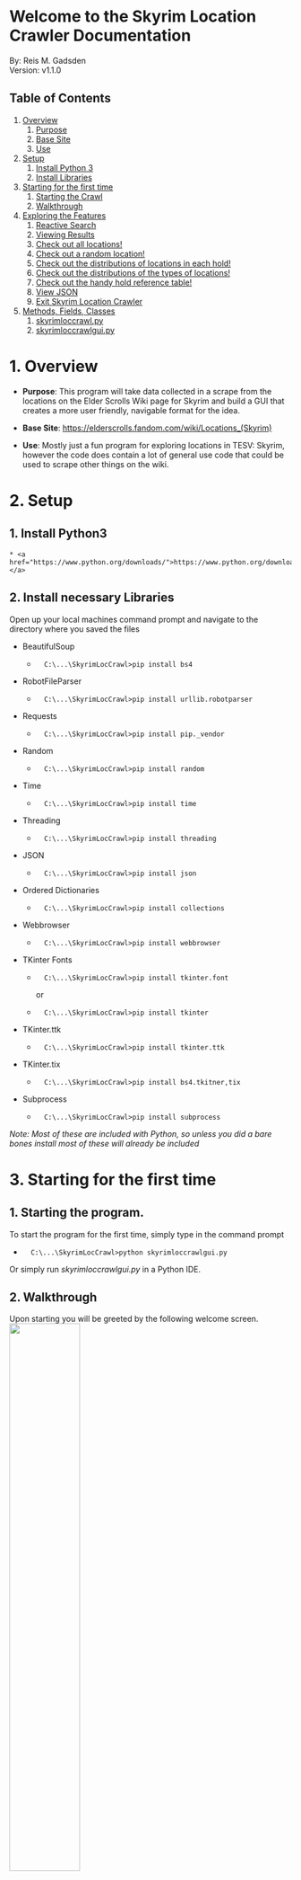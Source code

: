 # Welcome to the Skyrim Location Crawler Documentation

By: Reis M. Gadsden\
Version: v1.1.0

## Table of Contents
1. [Overview](#overview)
    1. [Purpose](#purpose)
    2. [Base Site](#basesite)
    3. [Use](#use)
2. [Setup](#setup)
    1. [Install Python 3](#python)
    2. [Install Libraries](#libs)
3. [Starting for the first time](#starting)
    1. [Starting the Crawl](#initializing)
    2. [Walkthrough](#walkthrough)
4. [Exploring the Features](#features)
    1. [Reactive Search](#search)
    2. [Viewing Results](view)
    2. [Check out all locations!](#all_loc)
    3. [Check out a random location!](#rand_loc)
    4. [Check out the distributions of locations in each hold!](hold_dist)
    5. [Check out the distributions of the types of locations!](type_dist)
    6. [Check out the handy hold reference table!](#hold_ref)
    7. [View JSON](#json)
    8. [Exit Skyrim Location Crawler](#exit)
6. [Methods, Fields, Classes](#methods)
    1. [skyrimloccrawl.py](#crawl)
    2. [skyrimloccrawlgui.py](#gui)

# 1. <a name="overview"></a>Overview 
* <a name="purpose"></a> <b>Purpose</b>: This program will take data collected in a scrape from the locations on the Elder Scrolls Wiki page for Skyrim and
build a GUI that creates a more user friendly, navigable format for the idea.

* <a name="basesite"></a> <b>Base Site</b>: <a href="https://elderscrolls.fandom.com/wiki/Locations_(Skyrim)"></a>https://elderscrolls.fandom.com/wiki/Locations_(Skyrim)

* <a name ="use"></a> <b>Use</b>: Mostly just a fun program for exploring locations in TESV: Skyrim, however the code does contain a lot of general use code that could be used to scrape other things on the wiki.

# 2. <a name="setup"></a>Setup 
## 1. <a name="python"></a>Install Python3
    * <a href="https://www.python.org/downloads/">https://www.python.org/downloads/ </a>
## 2. <a name="libs"></a>Install necessary Libraries
Open up your local machines command prompt and navigate to the directory where you saved the files
* BeautifulSoup
    *       C:\...\SkyrimLocCrawl>pip install bs4
* RobotFileParser
    *       C:\...\SkyrimLocCrawl>pip install urllib.robotparser 
* Requests
    *       C:\...\SkyrimLocCrawl>pip install pip._vendor
* Random
    *       C:\...\SkyrimLocCrawl>pip install random
* Time
    *       C:\...\SkyrimLocCrawl>pip install time
* Threading
    *       C:\...\SkyrimLocCrawl>pip install threading
* JSON
    *       C:\...\SkyrimLocCrawl>pip install json
* Ordered Dictionaries
    *       C:\...\SkyrimLocCrawl>pip install collections
* Webbrowser
    *       C:\...\SkyrimLocCrawl>pip install webbrowser
* TKinter Fonts
    *       C:\...\SkyrimLocCrawl>pip install tkinter.font
        or
    *       C:\...\SkyrimLocCrawl>pip install tkinter
* TKinter.ttk
    *       C:\...\SkyrimLocCrawl>pip install tkinter.ttk
* TKinter.tix
    *       C:\...\SkyrimLocCrawl>pip install bs4.tkitner,tix
* Subprocess
    *       C:\...\SkyrimLocCrawl>pip install subprocess
<i>Note: Most of these are included with Python, so unless you did a bare bones install most of these will already be included</i>

# 3. <a name="starting"></a> Starting for the first time
## 1. <a name="initializing"></a> Starting the program.
To start the program for the first time, simply type in the command prompt
*       C:\...\SkyrimLocCrawl>python skyrimloccrawlgui.py
Or simply run <i>skyrimloccrawlgui.py</i> in a Python IDE.

## 2. <a name="walkthrough"></a> Walkthrough
Upon starting you will be greeted by the following welcome screen.
<br/>
<img src="./markdownassets/welcomescreen.png" width="50%">
<br/>
<br/>

You will then be prompted to enter a value into the entry field.
The value entered into this field will determine how many random locations are gathered.
<br/>
<img src="./markdownassets/entervalue.png" width="50%">
<br/>
<br/>

After this simply click the button that says <i>"Crawl"</i>, and as long as you entered valid input the crawl will begin.
<br/>
<img src="./markdownassets/clickcrawl.png" width="50%">
<br/>
<img src="./markdownassets/loadingscreen.png" width="50%">
<br/>
<i>Note: Since this program actively crawls the website, it goes at a slow pace as to not overload the server. Therefore you might be on this screen for a while. However this page will display loading messages, to let you know it did not freeze.</i>
<br/>
<br/>

Once the crawler is finished you will land on this page.
<br/>
<img src="./markdownassets/startpage.png" width="50%">

# 4. <a name="features"></a>Exploring the features
This section will give a detailed overview of each feature in the current version of the program. It will also show to use and navigate the main part of the program.
<br/>
<img src="./markdownassets/features.png" width="50%">
## 1. <a name="search"></a>Reactive Search
Skyrim Location Crawler includes a reactive search function! Simply enter some text into the search bar to begin!
<br/>
<img src="./markdownassets/reactiveseachenter.png" width="50%">
<br/>
<br/>
Reactive search features include will pull up the first five locations that match. If there are less then five matches for your search it will pull up whatever results there are. Also, if there are no matching searches, it will let you know.
<br/>
<img src="./markdownassets/searchresults.png" width="50%">
<br/>
<img src="./markdownassets/nonmatchedsearch.png" width="50%">
<br/>
<br/>
Clicking on any of these results will allow to view them, regard the <a href="#view">next section</a> to learn more about the results.

## 2. <a name="view"></a>Viewing Results
This section will give a quick overview of the results that will come up for locations. <i>Note: there will be variations based on how you get to the location, however this a generalized summary of navigating displayed results</i>
<br/>
The features that are included in each displayed results are:
* URL on Skyrim Wiki
* Name of the location
* Location Type (Cave, Inn, Shop, etc.)
* Relative Location (Specific city or location in world)
* Location ID(s)
* A quick summary of the location
<br/>
<i>Note: Sometimes entries do not put the information on the page, or sometimes in the correct spot, if there is a piece of information missing on the displayed results make sure to check out the URL at the top of the page</i>
<br/>
<br/>
The following image gives a general picture of which each displayed results will look like.
<br/>
<img src="./markdownassets/singleresult.png" width="50%">
<br/>
<br/>
To go to the wiki page for the location simply left click on the link at the top of the result.
<br/>
<img src="./markdownassets/singleresulturl.png" width="50%">
<br/>
<br/>
At the bottom of the wiki page there will be some extra options depending on how you arrived to that page. Below is how to return back to the start page after clicking an element from the reactive search. If you want to learn about the options for results displayed from other ways click one of the following: <a href="#all_loc">All locations</a>, <a href="#rand_loc">Random location</a>; or simply scroll to the sections below.
<br/>
<img src="./markdownassets/singleresultback.png" width="50%">

## 3. <a name="all_loc"></a>Check out all locations!
### <i>Important Note: This application does not support mousewheel scrolling at the current time. If your pages require a scroll bar you will have to click and drag the scroll bar on the right hand side of the page.</i>
"Check out all locations!" allows you to view a list of all the locations gathered during the crawl and view any of their results to get started simply click "Check out all locations!".
<br/>
<img src="./markdownassets/allloc.png" width="50%">
<br/>
<img src="./markdownassets/alllocstart.png" width="50%">
<br/>
<br/>
Clicking on any result you are interested in will bring up its results.
<br/>
<br/>
Once you are done reading about your choosen location you can go back to viewing all the results.
<br/>
<img src="./markdownassets/alllocresults.png" width="50%">
<br/>
<br/>
After viewing all the results you wish to view to go back to start page simply click "Go back to search!" at the bottom of the All Locations list. (You might have to scroll pretty far down)
<br/>
<img src="./markdownassets/alllocend.png" width="50%">

## 4. <a name="rand_loc"></a>Check out a random location!
Skyrim Location Crawler allows you to pull up a random result from all crawled location to get pull up a random result simply click "Check out a random location!"
<br/>
<img src="./markdownassets/randomloc.png" width="50%">
<br/>
<br/>
After pulling up a random result you have two options:
1. View another random
<br/>
<img src="./markdownassets/randomresult.png" width="50%">
<br/>
<br/>
2. Go back to the start page
<br/>
<img src="./markdownassets/randomresultback.png" width="50%">

## 5. <a name="hold_dist"></a>Check out the distributions of locations in each hold!
Skyrim Location Crawler will also generate a (at the time, poorly) formatted table displaying how many of locations land in each hold, and what percentage each hold has of the total locations crawled.
<br/>
<img src="./markdownassets/holddist.png" width="50%">
<br/>
<img src="./markdownassets/holddistrender.png" width="50%">

## 6. <a name="type_dist"></a>Check out the distributions of the types of locations!
### <i>Important Note: This application does not support mousewheel scrolling at the current time. If your pages require a scroll bar you will have to click and drag the scroll bar on the right hand side of the page.</i>
Skyrim Location Crawler will also generate a (also, poorly) formatted table displaying types of the locations crawled, as well as the types percentage of occurrence out of all types.
<br/>
<img src="./markdownassets/typedist.png" width="50%">
<br/>
<img src="./markdownassets/typedistrender.png" width="50%">

## 7. <a name="hold_ref"></a>Check out the handy hold reference table!
Skyrim Location Crawler will also generate a (you guessed, poorly) formatted table displaying each of the holds, along with their corresponding Jarl and capital city. This data is gathered separately from the main crawl from <a href="https://elderscrolls.fandom.com/wiki/Holds">https://elderscrolls.fandom.com/wiki/Holds</a>
<br/>
This table is mostly for fun but can be a handy reference, as well provide some extra information about the holds in general.
<br/>
<img src="./markdownassets/holdref.png" width="50%">
<img src="./markdownassets/holdrefrender.png" width="50%">

## 8. <a name="json"></a>View JSON
Skyrim Location Crawler also supports the option to drop all the scraped info into a .json file, called <i>data.json</i>. To do this simply click on "View JSON"
<br/>
<img src="./markdownassets/viewjson.png" width="50%">
<br/>
<br/>
If a .json has not already been created it will display a message and open up the files location in your file explorer, however if one has already been created it will simply just open its location in the file explorer.
<br/>
<img src="./markdownassets/viewjsonclick.png" width="50%">
<br/>
<img src="./markdownassets/jsonloc.png" width="50%">
<br/>
<br/>
Data.json will be formatted like as the following:
<pre><code>
{
<br/>   "https://elderscrolls.fandom.com/wiki/First_Location)URL" :
<br/>   {
<br/>       "Location Name: ": <i>"First_Location_Name"</i>
<br/>       "Location Type: ": <i>"First_Location_Type"</i>
<br/>       "Hold: ": <i>"First_Location_Hold"</i>
<br/>       "Relative Location: ": <i>"First_Relative_Location"</i>
<br/>       "Location Name: ": <i>"First_Location_Name"</i>
<br/>       "Location ID(s): ": <i>"First_Location_IDs"</i>
<br/>       "Summary: ": <i>"First_Location_Summary"</i>
<br/>   },
<br/>   .
<br/>   .
<br/>   .
<br/>   "https://elderscrolls.fandom.com/wiki/Last_LocationURL" :
<br/>   {
<br/>       "Location Name: ": <i>"Last_Location_Name"</i>
<br/>       "Location Type: ": <i>"Last_Location_Type"</i>
<br/>       "Hold: ": <i>"Last_Location_Hold"</i>
<br/>       "Relative Location: ": <i>"Last_Relative_Location"</i>
<br/>       "Location Name: ": <i>"Last_Location_Name"</i>
<br/>       "Location ID(s): ": <i>"Last_Location_IDs"</i>
<br/>       "Summary: ": <i>"Last_Location_Summary"</i>
<br/>   }
<br/>}
</code></pre>
## 9. <a name="exit"></a>Exit Skyrim Location Crawler
There are two ways to exit the Skyrim Location Crawler:
1. Click the X in the top right
2. Click "Exit Skyrim Location Crawler"
<br/>
<img src="./markdownassets/exitscrape.png" width="50%">
<br/>
<br/>
If you choose the second option you will also be sent of with a nice little goodbye (this page stays up for 2 seconds then the application terminates)
<br/>
<img src="./markdownassets/goodbye.png" width="50%">

# 5. <a name="methods"></a> Methods, Fields, Classes
### 1. <a name="crawl"></a>Methods, fields, and classes in: <i>skyrimloccrawl.py</i>
* <i>headers</i>
    * Main headers for the crawler, this tells the website what kind of machine you are running by default the value of headers is\
    <pre><code>headers = {'user-agent': 'Mozilla/5.0 (Windows NT 10.0; Win64; x64; rv:85.0) Gecko/20100101 Firefox/85.0'}</code></pre>
    However you should change it to your header to be friendly.
* <i>rp</i>
    * Initialization of the RobotFileParser
* <i>init_url</i>
    * Starting URL
* get_rp
    * Parameters
        * robot_url - URL of the robots.txt for the site.
    * Return
        * Returns a boolean value that tells whether or not the robots.txt allows crawling.
    * Purpose
        * Parse the robots.txt and see the rules for crawling the site. 
* get_page
    * Parameters
        * page_url - Tells the function what url to request.
        * site_count - Has default value none, was useful in version v0 as there was no GUI and everything was outputted to the console.
    * Return
        * Returns a new BeautifulSoup Object if the page is able to be parsed.
        * Return literal boolean value False if it cannot be parsed.
    * Purpose
        * Gets the page if it is reachable and pass it to a BeautifulSoup object in ordered to be parsed.
* <b>Crawler (Class)</b>\
Main class of the crawler. Contains everything to do with the actual crawling of the site, as well as parsing and making the information gathered useful.
    * <i>page_attr</i>
        * Dictionary designed to hold all data stored by using the URL as the key, and having another dictionary containing all attributes as the associated value.
    * <i>links</i>
        * A list that contains all of the URLs that are crawled to.
    * <i>robot_page</i>
        * String value that stores the robots.txt URL.
    * <i>robot_check</i>
        * Boolean value that stores whether or not the robots.txt allows us to crawl the site.
    * <i>base_page</i>
        * String value that holds the base URL of the site, allows to append relative hrefs to give us a full URL.
    * <i>crawl_page</i>
        * String value that holds the URL of the site we are currently crawling.
    * <i>hold_page</i>
        * String value that holds the URL of the page containing hold, capital city, and Jarl.
    * <i>sites_to_crawl</i>
        * Integer value that holds the validated user inputted value for how many sites are going to be crawled.
    * <i>hold_list</i>
        * List that holds the name of all the holds in Skyrim. Has one-to-one indexing with city_list and jarl_list.
    * <i>city_list</i>
        * List that holds all the names of cities in Skyrim. Has one-to-one indexing with hold_list and jarl_list.
    * <i>jarl_list</i>
        * List that holds all the names of Jarls in Skyrim. Has one-to-one indexing with hold_list and city_list.
    * <i>type_sum</i>
        * Integer value that keeps track of how many type instances were specified in the given page_attr dictionary.
    * <i>hold_sum</i>
        * Integer value that keeps track of how many hold instances were specified in the given page_attr dictionary.
    * \_\_init__
        * Parameters
            * base_url - contains the URL in which the crawl will start.
            * sites_to_crawl - contains the unvalidated user input for how many sites will be crawled.
        * Purpose
            * Validates user input so that a valid integer can be passed (for example: if a user enter 100000 even though there is only 562 total locations).
            * Breaks down base_url in order get robots.txt URL, hold page URL, and to give <i>base_page</i> a value.
            * Checks if robots.txt allows the crawl. Goes ahead and makes calls to populate_links and get_info if it can be parsed.
    * populate_links
        * Parameters
            * base_link - The page that the crawler will start at and gather location URLS.
        * Purpose
            * Populates the <i>links</i> field.
            * Checks for and culls duplicate links.
            * Chooses random links from all of the location links (This does not matter if the max value is used).
    * get_holds
        * Parameters
            * bs_obj - The BeautifulSoup object the will be used to gather data from the page.
        * Purpose
            * Populate the <i>hold_list</i> field with the hold name values as strings.
    * get_cities
        * Parameters
            * bs_obj - The BeautifulSoup object the will be used to gather data from the page.
        * Purpose
            * Populate the <i>city_list</i> field with the city name values as strings
    * get_jarls
        * Parameters
            * bs_obj - The BeautifulSoup object the will be used to gather data from the page.
        * Purpose
            * Populate the <i>jarl_list</i> field with the jarl name values as strings
    * get_info
        * Purpose
            * Keep track of how many sites have been crawled to.
            * Make calls to all functions that gather info from pages, including get_holds, get_cities, and get_jarls.
            * Push all gathered info into a dictionary and the push that dictionary into <i>page_attr</i> with the URL as the key.
    * get_loc_name
        * Parameters
            * bs_obj - The BeautifulSoup object the will be used to gather data from the page.
        * Return
            * Returns the name of location that was parsed from the location page.
        * Purpose
            * Get the name of the location that has been crawled to.
    * get_summary
        * Parameters
            * bs_obj - The BeautifulSoup object the will be used to gather data from the page.
        * Return
            * Returns the data contained in the first non cited \<p> block
        * Purpose
            * Get the first descriptive paragraph from the location page.
            * Strip away any unnecessary tags from said paragraph.
            * Check to see if the paragraph is actually a description.
            * Return a default output if one cannot be found.
    * get_hold
        * Parameters
            * bs_obj - The BeautifulSoup object the will be used to gather data from the page.
        * Return
            * The hold that was found on the location page.
        * Purpose
            * Figure out which hold the location belongs to it will handle things such as hold not being specified anywhere or not in the data table.
    * get_loc
        * Parameters
            * bs_obj - The BeautifulSoup object the will be used to gather data from the page.
        * Return
            * The relative location of the location.
        * Purpose
            * Give the user an idea of where it is, if the page gives a relative location.
    * get_loc_type
        * Parameters
            * bs_obj - The BeautifulSoup object the will be used to gather data from the page.
        * Return
            * Return the type of the location, if applicable.
        * Purpose
            * Give insight on what the location is and to provide data for the get_type_summary method.
    * get_loc_ids
        * Parameters
            * bs_obj - The BeautifulSoup object the will be used to gather data from the page.
        * Return
            * Return all given Location IDs, if any were given.
        * Purpose
            * To collect all location ids in order to be readable.
    * get_hold_summary
        * Return
            * A dictionary that has holds as a key and the number of instances of locations in the hold as the associated value.
        * Purpose
            * Give some neat statistics.
            * Handle cases where a location might be a in multiple holds.
    * get_type_summary
        * Return
            * A dictionary that has types as a key and the number of instances of location types as the associated value.
        * Purpose
            * Some more neat statistics.
            * Handle cases of multiple types attributed to a location.
    * dump_to_json
        * Purpose
            * Dump all gathered info into a formatted .json file, as well as handle any potential errors.
* main
    * Purpose
        * Was useful in v0 as whole program ran in the console. Gathered and validated user input. It is now a deprecated function.
### 2. <a name="gui"></a>Methods, fields, and classes in: skyrimloccrawlgui.py
* <b>SkyrimLocGUI (Class)</b>
    * <i>page_attr</i>
        * Dictionary designed to hold all data stored by using the URL as the key, and having another dictionary containing all attributes as the associated value.
    * <i>dumped</i>
        * Boolean value that tells whether the user has dumped to a .json yet or not.
    * <i>crawler</i>
        * Crawler object
    * <i>e1var</i>
        * StringVar() for the location search Entry box.
    * <i>s1var</i>
        * StringVar() for the 1st search result.
    * <i>s2var</i>
        * StringVar() for the 2nd search result.
    * <i>s3var</i>
        * StringVar() for the 3rd search result.
    * <i>s4var</i>
        * StringVar() for the 4th search result.
    * <i>s5var</i>
        * StringVar() for the 5th search result.
    * <i>json_var</i>
        * StringVar() for the results of json_run.
    * <i>search_label1</i>
        * Initialization of the Label for the 1st search result.
    * <i>search_label2</i>
        * Initialization of the Label for the 2nd search result
    * <i>search_label3</i>
        * Initialization of the Label for the 3rd search result
    * <i>search_label4</i>
        * Initialization of the Label for the 4th search result
    * <i>search_label5</i>
        * Initialization of the Label for the 5th search result
    * \_\_init__
        * Purpose
            * Creates the root, main frame, main scroll window, as well as the first labels, button, and entry box.
    * start_crawl
        * Parameters
            * num_crawl - user input for how many sites to crawl
        * Purpose
            * Validate user input, update labels if user entered invalid input, and pass validated input to load_crawl and init_crawl
    * load_crawl
        * Parameters
            * num_crawl - user input for how many sites to crawl
        * Purpose
            * creates a loading page while the sites are being crawled
    * init_crawl
        * Parameters
            * num_crawl - user input for how many sites to crawl
        * Purpose
            * initializes new crawl object, populates <i>page_attr</i>, and makes a call to start_page after all sites have been crawled.
    * start_page
        * Purpose
            * Allow users to search for locations, dynamically!
            * Allow users to check out all locations that were crawled.
            * Allow users to go to a random locations results.
            * Allow users to check out the distribution of locations in holds.
            * Allow users to check out the distribution of location types.
            * Allow users to view a handy table of holds and their associated capital cities and jarls
            * Give users the option to dump to a .json file and view it in their file explorer.
            * Give users a way to exit the program other then hitting x.
        * Parameters
            * a - value given from trace (unused)
            * b - value given from trace (unused)
            * c - value given from trace (unused)
        * Purpose
            * update the search results as the user enters new characters and to handle cases where there are no results or the entry box is empty.
    * search_results
        * Parameters
            * chars - Current input in entry box.
        * Purpose
            * Dynamically gather results from <i>page_attr</i> as the user types
    * view_all_results
        * Purpose
            * Creates a page that contains all the results from the crawl and allow user to navigate to each individual page.
    * display_results
        * Parameters
            * val - The dictionary that is a value of the URL key in <i>page_attr</i>.
            * directed_from - An integer value that allows for better redirection.
        * Purpose
            * Render results from search for the user for a readable format.
            * Allow dynamic navigation
                * If user comes from clicking a search result only allow them to navigate pack to the start_page
                * If user comes from clicking a result from view_all_results only allow them to navigate back ot view_all_results
                * If a user come from a random page allow them to either go to another random page or go back to start_page.
    * render_holds
        * Purpose
            * Renders the hold reference table using info gathered from <b>skyrimloccrawl.py</b>
    * render_hold_sum
        * Purpose
            * Renders the hold summary table using info gathered from <b>skyrimloccrawl.py</b>
    * render_type_sum
        * Purpose
            * Renders the type summary table using info gathered from <b>skyrimloccrawl.py</b>
    * json_run
        * Purpose
            * Create a .json file from <i>page_attr</i> if not already dumped, and to open it up in the file explorer.
    * quit
        * Purpose
            * Give users a official way to exit the program, and to give a little goodbye message.
* main
    * Purpose
        * Create instance of SkyrimLocGUI and initialize the mainLoop for the GUI
